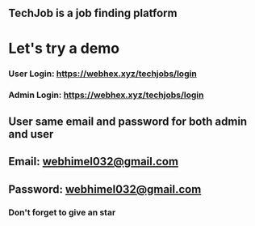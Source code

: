 
## TechJob is a job finding platform

# Let's try a demo

### User Login: https://webhex.xyz/techjobs/login
### Admin Login: https://webhex.xyz/techjobs/login

## User same email and password for both admin and user

## Email: webhimel032@gmail.com
## Password: webhimel032@gmail.com


### Don't forget to give an star
